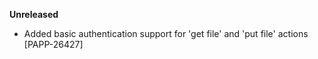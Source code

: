 **Unreleased**
* Added basic authentication support for 'get file' and 'put file' actions [PAPP-26427]
